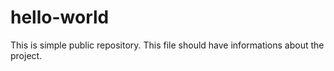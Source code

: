 # hello-world
This is simple public repository.
This file should have informations about the project.
